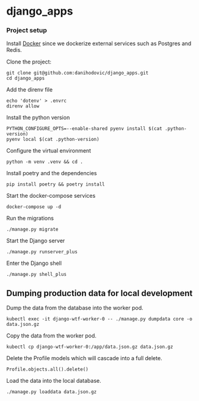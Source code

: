 # django_apps

### Project setup

Install [Docker](https://docs.docker.com/get-docker/) since we dockerize external services such as Postgres and Redis.

Clone the project:

```
git clone git@github.com:danihodovic/django_apps.git
cd django_apps
```

Add the direnv file
```
echo 'dotenv' > .envrc
direnv allow
```

Install the python version
```
PYTHON_CONFIGURE_OPTS=--enable-shared pyenv install $(cat .python-version)
pyenv local $(cat .python-version)
```

Configure the virtual environment
```
python -m venv .venv && cd .
```

Install poetry and the dependencies
```
pip install poetry && poetry install
```

Start the docker-compose services
```
docker-compose up -d
```

Run the migrations
```
./manage.py migrate
```

Start the Django server
```
./manage.py runserver_plus
```

Enter the Django shell
```
./manage.py shell_plus
```

## Dumping production data for local development

Dump the data from the database into the worker pod.
```
kubectl exec -it django-wtf-worker-0 -- ./manage.py dumpdata core -o data.json.gz
```

Copy the data from the worker pod.
```
kubectl cp django-wtf-worker-0:/app/data.json.gz data.json.gz
```

Delete the Profile models which will cascade into a full delete.
```
Profile.objects.all().delete()
```

Load the data into the local database.
```
./manage.py loaddata data.json.gz
```

